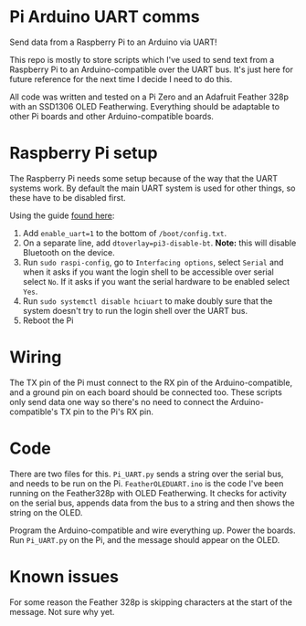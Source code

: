 # Pi Arduino UART comms
Send data from a Raspberry Pi to an Arduino via UART!

This repo is mostly to store scripts which I've used to send text from a Raspberry Pi to an Arduino-compatible over the UART bus.  It's just here for future reference for the next time I decide I need to do this.

All code was written and tested on a Pi Zero and an Adafruit Feather 328p with an SSD1306 OLED Featherwing.  Everything should be adaptable to other Pi boards and other Arduino-compatible boards.

# Raspberry Pi setup

The Raspberry Pi needs some setup because of the way that the UART systems work.  By default the main UART system is used for other things, so these have to be disabled first.

Using the guide [found here](https://www.raspberrypi.org/documentation/configuration/uart.md):

1) Add `enable_uart=1` to the bottom of `/boot/config.txt`.
2) On a separate line, add `dtoverlay=pi3-disable-bt`.  **Note:** this will disable Bluetooth on the device.
3) Run `sudo raspi-config`, go to `Interfacing options`, select `Serial` and when it asks if you want the login shell to be accessible over serial select `No`.  If it asks if you want the serial hardware to be enabled select `Yes`.
4) Run `sudo systemctl disable hciuart` to make doubly sure that the system doesn't try to run the login shell over the UART bus.
5) Reboot the Pi

# Wiring

The TX pin of the Pi must connect to the RX pin of the Arduino-compatible, and a ground pin on each board should be connected too.  These scripts only send data one way so there's no need to connect the Arduino-compatible's TX pin to the Pi's RX pin.

# Code

There are two files for this.  `Pi_UART.py` sends a string over the serial bus, and needs to be run on the Pi.  `FeatherOLEDUART.ino` is the code I've been running on the Feather328p with OLED Featherwing.  It checks for activity on the serial bus, appends data from the bus to a string and then shows the string on the OLED.

Program the Arduino-compatible and wire everything up.  Power the boards.  Run `Pi_UART.py` on the Pi, and the message should appear on the OLED.

# Known issues

For some reason the Feather 328p is skipping characters at the start of the message.  Not sure why yet.   
